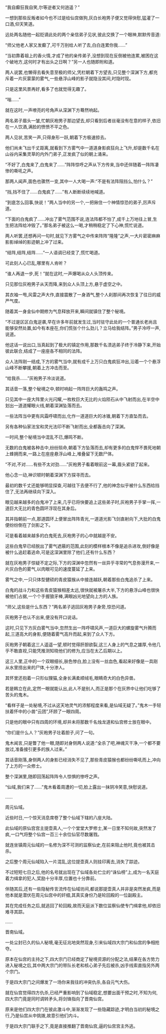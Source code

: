 
“我自癫狂我自笑,尔等逆者又何逍遥？”

一想到那些反叛者如今也不过是给仙宫做狗,灰白长袍男子便又觉得快慰,猛灌了一口酒,仰天笑道。

远处两名随他一起贬谪此处的两个亲信弟子见状,彼此交换了一个眼神,默默传音道:

“师父他老人家又发癫了,可千万别给人听了去,白白连累你我……”

“当初靠着祖上的香火情,才成了他的亲传弟子,没想到现在反倒被他连累,被困在这个破地方,这何时才有出头之日啊？”另一人也随即附和道。

两人说罢,也懒得去看失意至极的师父,凭栏朝着下方望去,只见整个深渊下方,都充斥着一片灰蒙蒙的雾气,一些悬浮山峰的影子就隐没其间,时隐时现。

只是这里风景再好,看多了也就觉得无趣了。

“嗡……”

就在这时,一声嘹亮的号角声从深渊下方蓦然响起。

两名弟子眉头一皱,忙朝灰袍男子那边望去,却只看到后者丝毫没有在意的样子,依旧在一人饮酒,满脸的愤愤不平之色。

两人见状,苦笑一声,只得身形一跃,朝着下方极速掠去。

他们尚未飞出千丈距离,就看到下方雾气中一道道身影疯狂向上飞升,却是数千名在山谷内采集灵草的内外门弟子,正发疯了似的朝上涌来。

“不好了,白鬼来了,白鬼来了……”阵阵惊呼之声从下方传来,当中还伴随着一阵阵凄惨的嘶吼之声。

那两人闻声,面色也骤然一变,其中一人大喝一声:“不是有法阵阻挡么,怕什么？”

“挡,挡不住了……白鬼疯了……”有人断断续续地喊道。

“到底怎么回事,快说！”两人当中的另一个,一把揪住一个神情惊恐的弟子,厉声斥道。

“下面的白鬼疯了……冲出了雾气范围不说,连法阵都不怕了,成千上万地往上冒,生生把法阵给冲毁了。”那名弟子被这么一喝,才稍稍稳定了下心神,慌忙说道。

两人听罢,还想再问一句时,就见下方雾气之中传来阵阵“隆隆”之声,一大片密密麻麻影影绰绰的影迹朝上冲了过来。

“结阵,结阵,结阵……”一人语调已经变了,慌忙喝道。

可此刻人心已乱,哪里有人肯听？

“谁人再退一步,死！”就在这时,一声爆喝从众人头顶传来。

只见那位灰袍男子从天而降,来到众人头顶上方,悬于虚空之中。

其衣袖一甩,风雷之声大作,直接震散了一身酒气,整个人刹那间再次恢复了往日的威严气度。

随着其一身金仙中期修为气息释放开来,瞬间就镇住了整个秘境。

“不过是区区白鬼逆袭,早在许多年前就发生过,当时驻守此处的一个普通长老尚且能够安然处置,如今有本座在,你们慌张个什么劲儿？立马给我结阵。”男子冷哼一声,说道。

他这话一说出口,当真起到了极大的镇定作用,那数千名溃逃弟子终于冷静下来,开始彼此联合,结成了一座座各不相同的法阵。

众人法阵刚一结成,下方的雾气当中,就有成千上万只白鬼疯狂冲出,沿着一个个悬浮山峰不断攀援,朝着上方冲击而至。

“给我杀……”灰袍男子冷淡说道。

其话音一落,整个秘境之中,顿时响起一阵阵巨大的轰鸣之声。

只见其中一座大阵里火光闪耀,一枚枚巨大无比的火焰陨石从中飞射而出,在半空中划出一道道耀眼火线,朝着深渊坠落而去。

一些法阵当中更有风霜呼啸而出,化作一道道巨大的冰锥,朝着下方直坠而去。

另有各种仙家法宝和灵光法印不断飞射而出,全都轰击向了深渊。

一时间,整个秘境当中混乱不已,爆鸣不断。

无数的白鬼被各种击中,纷纷殒命,朝着下方坠落而去,却有更多的白鬼悍不畏死地朝上蜂拥而来,一路上在座座悬浮山峰上,堆叠留下无数尸体。

“不对,不对……有些不太对劲……”灰袍男子看着眼前这一幕,眉头紧锁了起来。

他心念一动,神识顿时朝着深渊下方探寻而去。

最初的数千丈还能够明显探查,可越往下去便不行了,他的神念似乎被什么东西给挡住了,无法再继续向下深入。

眼见越来越多的白鬼冲了上来,几乎已将快要追上这些弟子时,灰袍男子手掌一挥,一道巨大无比的青色圆环浮现在其身后。

其并指朝前一点,那道圆环上便冒出阵阵青光,一道道光影飞剑直射向下,大批的白鬼便纷纷倒在了剑影之下。

可是看着越来越多的白鬼死去,灰袍男子的心中就越是不安。

这些白鬼早已经脱出了雾气遮蔽的范围,此刻的模样根本不像是追杀进攻,倒好像是被什么追赶着逃命,可是这深渊里除了他们,还有什么东西？

就在灰袍男子惊疑不定之际,下方的深渊中忽然有一丝异乎寻常的气息弥漫开来,一片灰白色的雾气,以肉眼可见的速度蔓延了上来。

雾气之中,一只只体型健硕的青皮猿猴从中接连越跃,朝着那些白鬼追杀了上来。

白鬼的战斗力和这些青皮猿猴相差太远,很快就被屠杀大半,下方的悬浮山峰也很快被他们占据,一个个手握狼牙棒,满眼凶光地望向上方的人族。

“师父,这些是什么东西？”两名弟子逃回灰袍男子身旁,惊恐问道。

灰袍男子也认不出来,便没有开口说话。

这时,只见下方灰白雾气当中,忽然生出一阵呼啸风声,一道巨大的螺旋雾气升腾而起,三道高大的身影,便随着雾气高升而起,来到了众人下方。

灰袍男子朝着这三人遥遥一望,顿时觉得肝胆欲裂,这三人身上的气息之雄厚,令他几乎不敢直视,只能凭推测知晓他们的修为,应当在太乙后期以上。

这三人里,正中的一个双眼细长,肤色惨白,脸上没有一丝血色,看起来好像是一具刚从水里捞出来的尸体,十分渗人。

其怀里还抱着一只形似狸猫,全身长满柔顺绒毛,眼睛奇大的白色异兽。

若是韩立在此,定然一眼就能认出,此人不是别人,而正是那个在灰界中让他们吃够了苦头的鬼木。

“看样子是一处秘境,不过从这天地灵气的浓郁程度来看,是仙域无疑了。”鬼木一手轻扶着怀中的小兽“云团”,环顾了一眼四周。

只是他的眼中只有四周的环境,却并未将那数千名烛龙道和仙宫修士放在眼中。

“你们是什么人？”灰袍男子壮着胆子,问了一句。

鬼木闻言,只是瞥了他一眼,随即对身侧两人说道:“全杀了吧,神魂灭干净,一个都不要放过,准备接引更多的族人过来。”

其话音刚落,身侧两人的身影已经消失不见了,那些青皮猿猴也都纷纷嘶吼而上,冲向了上方的一众修士。

整个深渊里,随即回荡起阵阵令人惊惧的惨呼之声。

“仙域,我们来了……”鬼木看着周遭的一切,脸上露出一抹阴冷笑意,快慰说道。

……

周元仙域。

近些时日,一个惊天消息席卷了整个仙域下辖的八座大陆。

此仙域的原仙宫宫主提壶真人,一个个堂堂大罗修士,某一日里不知何故,突然发了疯,一口气将整个仙宫一百三十余位仙官尽数屠戮。

就连坐镇周元仙域的一名修为深不可测的监察仙史,在前来阻止他时,竟也被其击杀。

之后整个周元仙域陷入一片混乱,这位提壶真人则挂印离去,消失了踪迹。

不过短短七日之后,他的名号就出现在了仙域各处伫立的“诛仙榜”上,成为一名天庭着力缉拿的犯人,奖励十分丰厚,位置也十分靠前。

伴随其后,还有一些隐秘传言流传在仙域坊间,都说那提壶真人并非是突然发疯,而是他本就是潜伏在周元仙宫中的奸细,其真实身份乃是轮回殿的一位副殿主。

其在完成任务之后,就逃回了轮回殿,故而天庭派下数位监察仙使专门缉拿他,却依旧难寻其踪。

……

晋南仙域。

一处尘封已久的仙人秘境,毫无征兆地突然现身,引来仙域四大宗门和仙宫的争相抢夺。

原本在仙宫的主持之下,四大宗门已经商定了秘境资源的分配之法,结果在各方势力进入秘境之后,其中两大宗门的带队长老和核心弟子先后被杀,凶手线索直指另外两个宗门。

于是四大宗门之间爆发了一场你来我往的冲突仇杀,各自元气大伤。

就在仙宫觉得四方仇杀,已经严重影响到了仙域稳定,想要出面干预之时,不知为何,四大宗门竟是同时调转矛头,将剑锋指向了晋南仙宫。

原来是他们四大宗门在彼此激斗中,渐渐发现了一些隐藏踪迹,才明白当初的秘境之行,乃是仙宫从中挑拨,故意引他们内斗。

于是四大宗门联手之下,竟是直接推翻了晋南仙宫,逼的仙宫宫主外逃。